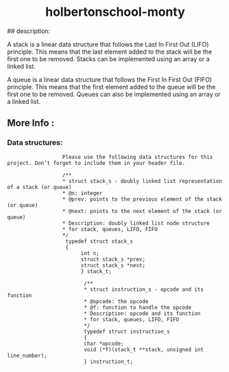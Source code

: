 <h1 align="center">holbertonschool-monty</h1>
## description:

A stack is a linear data structure that follows the Last In First Out (LIFO) principle. This means that the last element added to the stack will be the first one to be removed. Stacks can be implemented using an array or a linked list.

A queue is a linear data structure that follows the First In First Out (FIFO) principle. This means that the first element added to the queue will be the first one to be removed. Queues can also be implemented using an array or a linked list.

## More Info :
### Data structures:
                      Please use the following data structures for this project. Don’t forget to include them in your header file.

                      /**
                      * struct stack_s - doubly linked list representation of a stack (or queue)
                      * @n: integer
                      * @prev: points to the previous element of the stack (or queue)
                      * @next: points to the next element of the stack (or queue)
                      * Description: doubly linked list node structure
                      * for stack, queues, LIFO, FIFO
                      */
                       typedef struct stack_s
                       {
                            int n;
                            struct stack_s *prev;
                            struct stack_s *next;
                            } stack_t;
                            
                             /**
                             * struct instruction_s - opcode and its function
                             * @opcode: the opcode
                             * @f: function to handle the opcode
                             * Description: opcode and its function
                             * for stack, queues, LIFO, FIFO
                             */
                             typedef struct instruction_s
                             {
                             char *opcode;
                             void (*f)(stack_t **stack, unsigned int line_number);
                             } instruction_t;
                             
